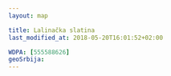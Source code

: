 ```yaml
---
layout: map

title: Lalinačka slatina
last_modified_at: 2018-05-20T16:01:52+02:00

WDPA: [555588626]
geoSrbija:
---
```

